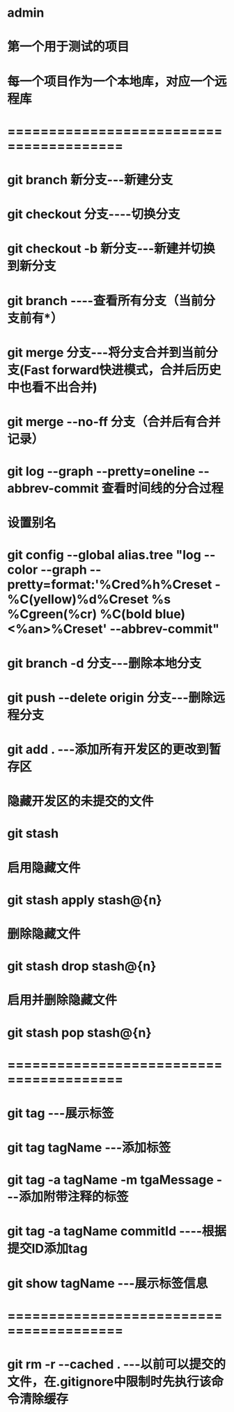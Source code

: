 # admin
# 第一个用于测试的项目
# 每一个项目作为一个本地库，对应一个远程库
# ========================================
# git branch 新分支---新建分支
# git checkout 分支----切换分支
# git checkout -b 新分支---新建并切换到新分支

# git branch ----查看所有分支（当前分支前有*）

# git merge 分支---将分支合并到当前分支(Fast forward快进模式，合并后历史中也看不出合并)
# git merge --no-ff 分支（合并后有合并记录）

# git log --graph --pretty=oneline --abbrev-commit 查看时间线的分合过程

# 设置别名
#  git config --global alias.tree "log --color --graph --pretty=format:'%Cred%h%Creset -%C(yellow)%d%Creset %s %Cgreen(%cr) %C(bold blue)<%an>%Creset' --abbrev-commit"


# git branch -d 分支---删除本地分支
# git push --delete origin 分支---删除远程分支

# git add . ---添加所有开发区的更改到暂存区

# 隐藏开发区的未提交的文件
# git stash

# 启用隐藏文件
# git stash apply stash@{n}

# 删除隐藏文件
# git stash drop stash@{n}

# 启用并删除隐藏文件
# git stash pop stash@{n}

# ========================================

# git tag ---展示标签
# git tag tagName ---添加标签
# git tag -a tagName -m tgaMessage ---添加附带注释的标签
# git tag -a tagName commitId ----根据提交ID添加tag

# git show tagName ---展示标签信息

# ========================================

# git rm -r --cached . ---以前可以提交的文件，在.gitignore中限制时先执行该命令清除缓存


